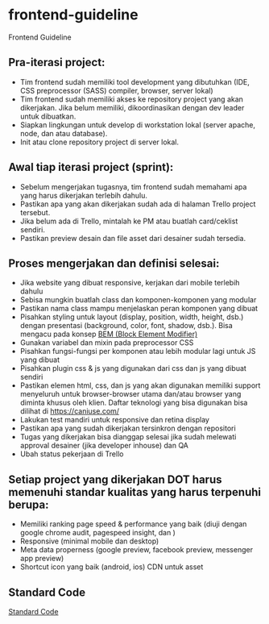 # frontend-guideline
Frontend Guideline

## Pra-iterasi project:
- Tim frontend sudah memiliki tool development yang dibutuhkan (IDE, CSS preprocessor (SASS) compiler, browser, server lokal)
- Tim frontend sudah memiliki akses ke repository project yang akan dikerjakan. Jika belum memiliki, dikoordinasikan dengan dev leader untuk dibuatkan.
- Siapkan lingkungan untuk develop di workstation lokal (server apache, node, dan atau database). 
- Init atau clone repository project di server lokal. 

## Awal tiap iterasi project (sprint):
- Sebelum mengerjakan tugasnya, tim frontend sudah memahami apa yang harus dikerjakan terlebih dahulu.
- Pastikan apa yang akan dikerjakan sudah ada di halaman Trello project tersebut.
- Jika belum ada di Trello, mintalah ke PM atau buatlah card/ceklist sendiri.
- Pastikan preview desain dan file asset dari desainer sudah tersedia. 

## Proses mengerjakan dan definisi selesai:
- Jika website yang dibuat responsive, kerjakan dari mobile terlebih dahulu
- Sebisa mungkin buatlah class dan komponen-komponen yang modular
- Pastikan nama class mampu menjelaskan peran komponen yang dibuat
- Pisahkan styling untuk layout (display, position, width, height, dsb.) dengan presentasi (background, color, font, shadow, dsb.). Bisa mengacu pada konsep [BEM (Block Element Modifier)](https://en.bem.info/methodology/css/)
- Gunakan variabel dan mixin pada preprocessor CSS
- Pisahkan fungsi-fungsi per komponen atau lebih modular lagi untuk JS yang dibuat
- Pisahkan plugin css & js yang digunakan dari css dan js yang dibuat sendiri 
- Pastikan elemen html, css, dan js yang akan digunakan memiliki support menyeluruh untuk browser-browser utama dan/atau browser yang diminta khusus oleh klien. Daftar teknologi yang bisa digunakan bisa dilihat di https://caniuse.com/
- Lakukan test mandiri untuk responsive dan retina display
- Pastikan apa yang sudah dikerjakan tersinkron dengan repositori
- Tugas yang dikerjakan bisa dianggap selesai jika sudah melewati approval desainer (jika developer inhouse) dan QA
- Ubah status pekerjaan di Trello

## Setiap project yang dikerjakan DOT harus memenuhi standar kualitas yang harus terpenuhi berupa:
- Memiliki ranking page speed & performance yang baik (diuji dengan google chrome audit, pagespeed insight, dan )
- Responsive (minimal mobile dan desktop)
- Meta data properness (google preview, facebook preview, messenger app preview)
- Shortcut icon yang baik (android, ios)
CDN untuk asset

## Standard Code
[Standard Code](https://github.com/pt-dot/frontend-guideline/StandardCode.md)